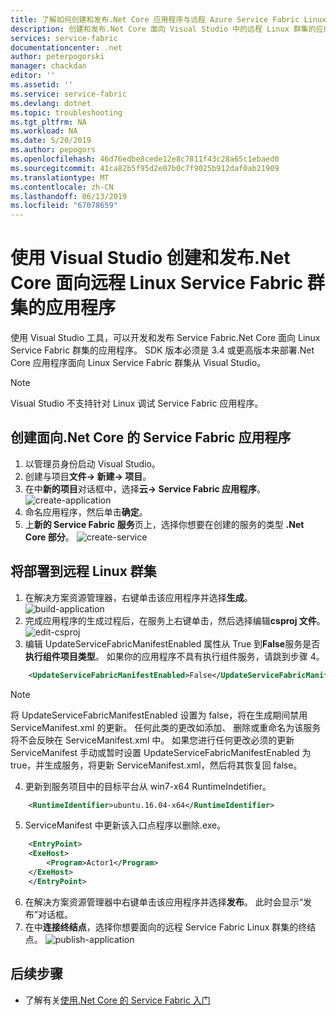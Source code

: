 ```yaml
---
title: 了解如何创建和发布.Net Core 应用程序与远程 Azure Service Fabric Linux 群集 |Microsoft Docs
description: 创建和发布.Net Core 面向 Visual Studio 中的远程 Linux 群集的应用程序
services: service-fabric
documentationcenter: .net
author: peterpogorski
manager: chackdan
editor: ''
ms.assetid: ''
ms.service: service-fabric
ms.devlang: dotnet
ms.topic: troubleshooting
ms.tgt_pltfrm: NA
ms.workload: NA
ms.date: 5/20/2019
ms.author: pepogors
ms.openlocfilehash: 46d76edbe8cede12e8c7811f43c28a65c1ebaed0
ms.sourcegitcommit: 41ca82b5f95d2e07b0c7f9025b912daf0ab21909
ms.translationtype: MT
ms.contentlocale: zh-CN
ms.lasthandoff: 06/13/2019
ms.locfileid: "67078659"
---
```

# <a name="use-visual-studio-to-create-and-publish-net-core-applications-targeting-a-remote-linux-service-fabric-cluster"></a>使用 Visual Studio 创建和发布.Net Core 面向远程 Linux Service Fabric 群集的应用程序
使用 Visual Studio 工具，可以开发和发布 Service Fabric.Net Core 面向 Linux Service Fabric 群集的应用程序。 SDK 版本必须是 3.4 或更高版本来部署.Net Core 应用程序面向 Linux Service Fabric 群集从 Visual Studio。

> [!Note]
> Visual Studio 不支持针对 Linux 调试 Service Fabric 应用程序。
>

## <a name="create-a-service-fabric-application-targeting-net-core"></a>创建面向.Net Core 的 Service Fabric 应用程序
1. 以管理员身份启动 Visual Studio。 
2. 创建与项目**文件-> 新建-> 项目**。
3. 在中**新的项目**对话框中，选择**云-> Service Fabric 应用程序**。
![create-application]
4. 命名应用程序，然后单击**确定**。
5. 上**新的 Service Fabric 服务**页上，选择你想要在创建的服务的类型 **.Net Core 部分**。
![create-service]

## <a name="deploy-to-a-remote-linux-cluster"></a>将部署到远程 Linux 群集
1. 在解决方案资源管理器，右键单击该应用程序并选择**生成**。
![build-application]
2. 完成应用程序的生成过程后，在服务上右键单击，然后选择编辑**csproj 文件**。
![edit-csproj]
3. 编辑 UpdateServiceFabricManifestEnabled 属性从 True 到**False**服务是否**执行组件项目类型**。 如果你的应用程序不具有执行组件服务，请跳到步骤 4。
```xml
    <UpdateServiceFabricManifestEnabled>False</UpdateServiceFabricManifestEnabled>
```
> [!Note]
> 将 UpdateServiceFabricManifestEnabled 设置为 false，将在生成期间禁用 ServiceManifest.xml 的更新。 任何此类的更改如添加、 删除或重命名为该服务将不会反映在 ServiceManifest.xml 中。 如果您进行任何更改必须的更新 ServiceManifest 手动或暂时设置 UpdateServiceFabricManifestEnabled 为 true，并生成服务，将更新 ServiceManifest.xml，然后将其恢复回 false。
>

4. 更新到服务项目中的目标平台从 win7-x64 RuntimeIndetifier。
```xml
    <RuntimeIdentifier>ubuntu.16.04-x64</RuntimeIdentifier>
```
5. ServiceManifest 中更新该入口点程序以删除.exe。 
```xml
    <EntryPoint> 
    <ExeHost> 
        <Program>Actor1</Program> 
    </ExeHost> 
    </EntryPoint>
```
6. 在解决方案资源管理器中右键单击该应用程序并选择**发布**。 此时会显示“发布”对话框。 
7. 在中**连接终结点**，选择你想要面向的远程 Service Fabric Linux 群集的终结点。
![publish-application]

<!--Image references-->
[create-application]:./media/service-fabric-how-to-vs-remote-linux-cluster/create-application-remote-linux.png
[create-service]:./media/service-fabric-how-to-vs-remote-linux-cluster/create-service-remote-linux.png
[build-application]:./media/service-fabric-how-to-vs-remote-linux-cluster/build-application-remote-linux.png
[edit-csproj]:./media/service-fabric-how-to-vs-remote-linux-cluster/edit-csproj-remote-linux.png
[publish-application]:./media/service-fabric-how-to-vs-remote-linux-cluster/publish-remote-linux.png

## <a name="next-steps"></a>后续步骤
* 了解有关[使用.Net Core 的 Service Fabric 入门](https://azure.microsoft.com/resources/samples/service-fabric-dotnet-core-getting-started/)

